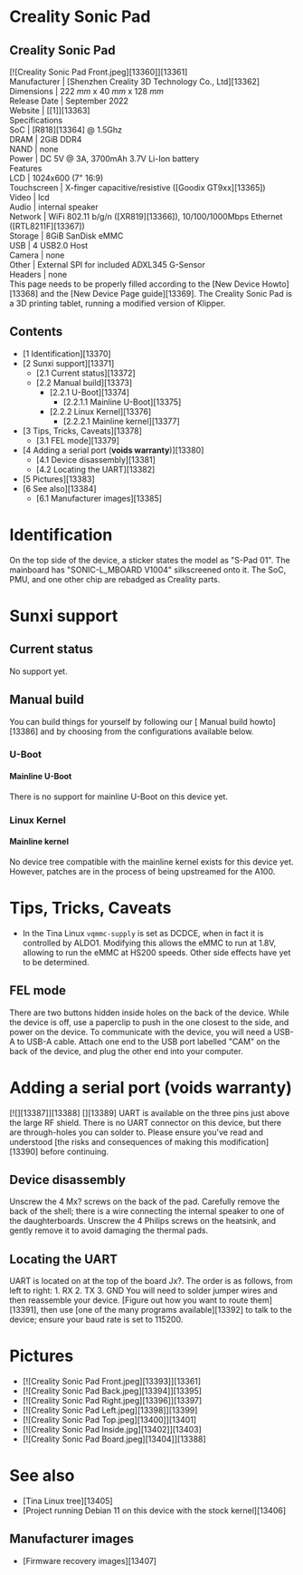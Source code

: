 # Creality Sonic Pad
Creality Sonic Pad  
---  
[![Creality Sonic Pad Front.jpeg][13360]][13361]  
Manufacturer |  [Shenzhen Creality 3D Technology Co., Ltd][13362]  
Dimensions |  222 _mm_ x 40 _mm_ x 128 _mm_  
Release Date |  September 2022   
Website |  [[1]][13363]  
Specifications   
SoC |  [R818][13364] @ 1.5Ghz   
DRAM |  2GiB DDR4   
NAND |  none   
Power |  DC 5V @ 3A, 3700mAh 3.7V Li-Ion battery   
Features   
LCD |  1024x600 (7" 16:9)   
Touchscreen |  X-finger capacitive/resistive ([Goodix GT9xx][13365])   
Video |  lcd   
Audio |  internal speaker   
Network |  WiFi 802.11 b/g/n ([XR819][13366]), 10/100/1000Mbps Ethernet ([RTL8211F][13367])   
Storage |  8GiB SanDisk eMMC   
USB |  4 USB2.0 Host   
Camera |  none   
Other |  External SPI for included ADXL345 G-Sensor   
Headers |  none   
This page needs to be properly filled according to the [New Device Howto][13368] and the [New Device Page guide][13369].
The Creality Sonic Pad is a 3D printing tablet, running a modified version of Klipper. 
## Contents
  * [1 Identification][13370]
  * [2 Sunxi support][13371]
    * [2.1 Current status][13372]
    * [2.2 Manual build][13373]
      * [2.2.1 U-Boot][13374]
        * [2.2.1.1 Mainline U-Boot][13375]
      * [2.2.2 Linux Kernel][13376]
        * [2.2.2.1 Mainline kernel][13377]
  * [3 Tips, Tricks, Caveats][13378]
    * [3.1 FEL mode][13379]
  * [4 Adding a serial port (**voids warranty**)][13380]
    * [4.1 Device disassembly][13381]
    * [4.2 Locating the UART][13382]
  * [5 Pictures][13383]
  * [6 See also][13384]
    * [6.1 Manufacturer images][13385]

# Identification
On the top side of the device, a sticker states the model as "S-Pad 01". The mainboard has "SONIC-L_MBOARD V1004" silkscreened onto it. The SoC, PMU, and one other chip are rebadged as Creality parts. 
# Sunxi support
## Current status
No support yet. 
## Manual build
You can build things for yourself by following our [ Manual build howto][13386] and by choosing from the configurations available below. 
### U-Boot
#### Mainline U-Boot
There is no support for mainline U-Boot on this device yet. 
### Linux Kernel
#### Mainline kernel
No device tree compatible with the mainline kernel exists for this device yet. However, patches are in the process of being upstreamed for the A100. 
# Tips, Tricks, Caveats
  * In the Tina Linux `vqmmc-supply` is set as DCDCE, when in fact it is controlled by ALDO1. Modifying this allows the eMMC to run at 1.8V, allowing to run the eMMC at HS200 speeds. Other side effects have yet to be determined.

## FEL mode
There are two buttons hidden inside holes on the back of the device. While the device is off, use a paperclip to push in the one closest to the side, and power on the device. 
To communicate with the device, you will need a USB-A to USB-A cable. Attach one end to the USB port labelled "CAM" on the back of the device, and plug the other end into your computer. 
# Adding a serial port (**voids warranty**)
[![][13387]][13388]
[][13389]
UART is available on the three pins just above the large RF shield.
There is no UART connector on this device, but there are through-holes you can solder to. Please ensure you've read and understood [the risks and consequences of making this modification][13390] before continuing. 
## Device disassembly
Unscrew the 4 Mx? screws on the back of the pad. Carefully remove the back of the shell; there is a wire connecting the internal speaker to one of the daughterboards. Unscrew the 4 Philips screws on the heatsink, and gently remove it to avoid damaging the thermal pads. 
## Locating the UART
UART is located on at the top of the board Jx?. The order is as follows, from left to right: 1\. RX 2\. TX 3\. GND 
You will need to solder jumper wires and then reassemble your device. [Figure out how you want to route them][13391], then use [one of the many programs available][13392] to talk to the device; ensure your baud rate is set to 115200. 
# Pictures
  * [![Creality Sonic Pad Front.jpeg][13393]][13361]
  * [![Creality Sonic Pad Back.jpeg][13394]][13395]
  * [![Creality Sonic Pad Right.jpeg][13396]][13397]
  * [![Creality Sonic Pad Left.jpeg][13398]][13399]
  * [![Creality Sonic Pad Top.jpeg][13400]][13401]
  * [![Creality Sonic Pad Inside.jpg][13402]][13403]
  * [![Creality Sonic Pad Board.jpeg][13404]][13388]

# See also
  * [Tina Linux tree][13405]
  * [Project running Debian 11 on this device with the stock kernel][13406]

## Manufacturer images
  * [Firmware recovery images][13407]
